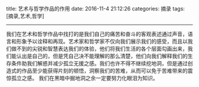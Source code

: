 title: 艺术与哲学作品的作用
date: 2016-11-4 21:12:26
categories: 摘录
tags: [摘录,艺术,哲学]

---

我们在艺术和哲学作品中找打的是我们自己的痛苦和奋斗的客观表述通过声音，语言和形象予以诠释和再现。艺术家和哲学家不仅向我们展示我们的感受，而且以我们做不到的尖锐和智慧表达我们的体验，他们将我们生活的各个层面勾画出来，我们能认出是自己的，但是凭自己决不能理解的那么清楚，他们向我们解释我们的生存条件助我们解惑并减少孤立无援之感。我们也许不得不继续挖地洞，但是通过创造式的作品至少能获得片刻的顿悟，洞察我们的苦难，从而可以免于苦难带来的震惊孤立之感。
我们在黑暗中掘地洞之余一定要努力化眼泪为知识。